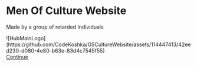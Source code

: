 # Men Of Culture Website
Made by a group of retarded Individuals
<div>![HubMainLogo](https://github.com/CodeKoshka/G5CultureWebsite/assets/114447413/42eed230-d080-4e80-b63e-83d4c7545f55)</div>
<div><a href="#" class="button pill" onclick="location.href='NewMainHub.html'">Continue</a>
</div>
